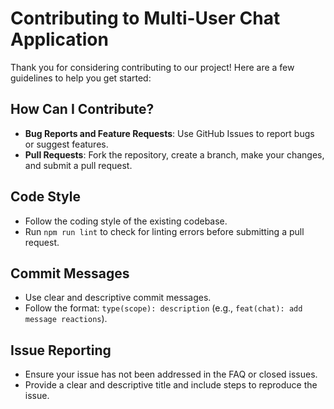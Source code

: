 # Contributing to Multi-User Chat Application

Thank you for considering contributing to our project! Here are a few guidelines to help you get started:

## How Can I Contribute?

- **Bug Reports and Feature Requests**: Use GitHub Issues to report bugs or suggest features.
- **Pull Requests**: Fork the repository, create a branch, make your changes, and submit a pull request.

## Code Style
- Follow the coding style of the existing codebase.
- Run `npm run lint` to check for linting errors before submitting a pull request.

## Commit Messages
- Use clear and descriptive commit messages.
- Follow the format: `type(scope): description` (e.g., `feat(chat): add message reactions`).

## Issue Reporting
- Ensure your issue has not been addressed in the FAQ or closed issues.
- Provide a clear and descriptive title and include steps to reproduce the issue.

